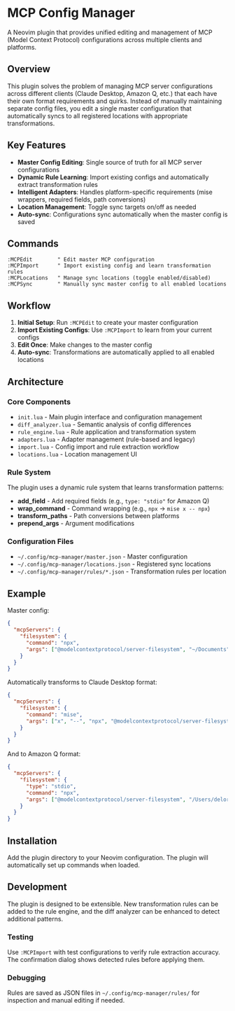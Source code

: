 # MCP Config Manager

A Neovim plugin that provides unified editing and management of MCP (Model Context Protocol) configurations across multiple clients and platforms.

## Overview

This plugin solves the problem of managing MCP server configurations across different clients (Claude Desktop, Amazon Q, etc.) that each have their own format requirements and quirks. Instead of manually maintaining separate config files, you edit a single master configuration that automatically syncs to all registered locations with appropriate transformations.

## Key Features

- **Master Config Editing**: Single source of truth for all MCP server configurations
- **Dynamic Rule Learning**: Import existing configs and automatically extract transformation rules
- **Intelligent Adapters**: Handles platform-specific requirements (mise wrappers, required fields, path conversions)
- **Location Management**: Toggle sync targets on/off as needed
- **Auto-sync**: Configurations sync automatically when the master config is saved

## Commands

```vim
:MCPEdit        " Edit master MCP configuration
:MCPImport      " Import existing config and learn transformation rules
:MCPLocations   " Manage sync locations (toggle enabled/disabled)
:MCPSync        " Manually sync master config to all enabled locations
```

## Workflow

1. **Initial Setup**: Run `:MCPEdit` to create your master configuration
2. **Import Existing Configs**: Use `:MCPImport` to learn from your current configs
3. **Edit Once**: Make changes to the master config
4. **Auto-sync**: Transformations are automatically applied to all enabled locations

## Architecture

### Core Components

- `init.lua` - Main plugin interface and configuration management
- `diff_analyzer.lua` - Semantic analysis of config differences
- `rule_engine.lua` - Rule application and transformation system
- `adapters.lua` - Adapter management (rule-based and legacy)
- `import.lua` - Config import and rule extraction workflow
- `locations.lua` - Location management UI

### Rule System

The plugin uses a dynamic rule system that learns transformation patterns:

- **add_field** - Add required fields (e.g., `type: "stdio"` for Amazon Q)
- **wrap_command** - Command wrapping (e.g., `npx` → `mise x -- npx`)
- **transform_paths** - Path conversions between platforms
- **prepend_args** - Argument modifications

### Configuration Files

- `~/.config/mcp-manager/master.json` - Master configuration
- `~/.config/mcp-manager/locations.json` - Registered sync locations
- `~/.config/mcp-manager/rules/*.json` - Transformation rules per location

## Example

Master config:
```json
{
  "mcpServers": {
    "filesystem": {
      "command": "npx",
      "args": ["@modelcontextprotocol/server-filesystem", "~/Documents"]
    }
  }
}
```

Automatically transforms to Claude Desktop format:
```json
{
  "mcpServers": {
    "filesystem": {
      "command": "mise",
      "args": ["x", "--", "npx", "@modelcontextprotocol/server-filesystem", "/Users/delorenj/Documents"]
    }
  }
}
```

And to Amazon Q format:
```json
{
  "mcpServers": {
    "filesystem": {
      "type": "stdio",
      "command": "npx",
      "args": ["@modelcontextprotocol/server-filesystem", "/Users/delorenj/Documents"]
    }
  }
}
```

## Installation

Add the plugin directory to your Neovim configuration. The plugin will automatically set up commands when loaded.

## Development

The plugin is designed to be extensible. New transformation rules can be added to the rule engine, and the diff analyzer can be enhanced to detect additional patterns.

### Testing

Use `:MCPImport` with test configurations to verify rule extraction accuracy. The confirmation dialog shows detected rules before applying them.

### Debugging

Rules are saved as JSON files in `~/.config/mcp-manager/rules/` for inspection and manual editing if needed.